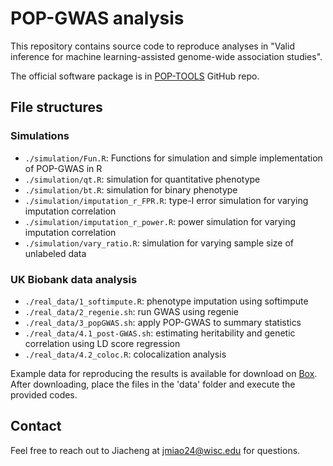 # POP-GWAS analysis

This repository contains source code to reproduce analyses in "Valid inference for machine learning-assisted genome-wide association studies". 

The official software package is in [POP-TOOLS](https://github.com/qlu-lab/POP-TOOLS) GitHub repo.

## File structures
### Simulations
* `./simulation/Fun.R`: Functions for simulation and simple implementation of POP-GWAS in R
* `./simulation/qt.R`: simulation for quantitative phenotype
* `./simulation/bt.R`: simulation for binary phenotype
* `./simulation/imputation_r_FPR.R`: type-I error simulation for varying imputation correlation 
* `./simulation/imputation_r_power.R`: power simulation for varying imputation correlation
* `./simulation/vary_ratio.R`: simulation for varying sample size of unlabeled data

### UK Biobank data analysis
* `./real_data/1_softimpute.R`: phenotype imputation using softimpute
* `./real_data/2_regenie.sh`: run GWAS using regenie
* `./real_data/3_popGWAS.sh`: apply POP-GWAS to summary statistics
* `./real_data/4.1_post-GWAS.sh`: estimating heritability and genetic correlation using LD score regression
* `./real_data/4.2_coloc.R`: colocalization analysis

Example data for reproducing the results is available for download on [Box](https://uwmadison.box.com/s/iede9965ic49yol1r8w7bbx1ngkcrht0). After downloading, place the files in the 'data' folder and execute the provided codes.
  
## Contact
Feel free to reach out to Jiacheng at jmiao24@wisc.edu for questions.
